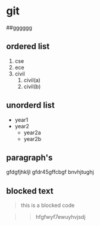 # git
##gggggg
## ordered list
1. cse
2. ece
3. civil
      1. civil(a)
      2. civil(b)
## unorderd list
- year1
- year2
    * year2a
    * year2b

## paragraph's
gfdgfjhkljl
gfdr45gffcbgf
bnvhjtughj
## blocked text
> this is a blocked code

>> hfgfwyf7ewuyhvjsdj
